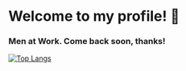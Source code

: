 # Welcome to my profile! 👋

### Men at Work. Come back soon, thanks!

[![Top Langs](https://github-readme-stats.vercel.app/api/top-langs/?username=DirceuSilvestre)](https://github.com/DirceuSilvestre/github-readme-stats)





<!--
**DirceuSilvestre/DirceuSilvestre** is a ✨ _special_ ✨ repository because its `README.md` (this file) appears on your GitHub profile.

Here are some ideas to get you started:

- 🔭 I’m currently working on ...
- 🌱 I’m currently learning ...
- 👯 I’m looking to collaborate on ...
- 🤔 I’m looking for help with ...
- 💬 Ask me about ...
- 📫 How to reach me: ...
- 😄 Pronouns: ...
- ⚡ Fun fact: ...
-->
